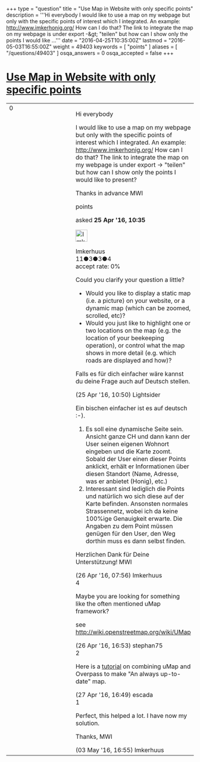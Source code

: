 +++
type = "question"
title = "Use Map in Website with only specific points"
description = '''Hi everybody I would like to use a map on my webpage but only with the specific points of interest which I integrated. An example: http://www.imkerhonig.org/ How can I do that? The link to integrate the map on my webpage is under export -&amp;gt; &quot;teilen&quot; but how can I show only the points I would like ...'''
date = "2016-04-25T10:35:00Z"
lastmod = "2016-05-03T16:55:00Z"
weight = 49403
keywords = [ "points" ]
aliases = [ "/questions/49403" ]
osqa_answers = 0
osqa_accepted = false
+++

<div class="headNormal">

# [Use Map in Website with only specific points](/questions/49403/use-map-in-website-with-only-specific-points)

</div>

<div id="main-body">

<div id="askform">

<table id="question-table" style="width:100%;">
<colgroup>
<col style="width: 50%" />
<col style="width: 50%" />
</colgroup>
<tbody>
<tr>
<td style="width: 30px; vertical-align: top"><div class="vote-buttons">
<span id="post-49403-upvote" class="ajax-command post-vote up" rel="nofollow" title="I like this post (click again to cancel)"> </span>
<div id="post-49403-score" class="post-score" title="current number of votes">
0
</div>
<span id="post-49403-downvote" class="ajax-command post-vote down" rel="nofollow" title="I dont like this post (click again to cancel)"> </span> <span id="favorite-mark" class="ajax-command favorite-mark" rel="nofollow" title="mark/unmark this question as favorite (click again to cancel)"> </span>
<div id="favorite-count" class="favorite-count">
&#10;</div>
</div></td>
<td><div id="item-right">
<div class="question-body">
<p>Hi everybody</p>
<p>I would like to use a map on my webpage but only with the specific points of interest which I integrated. An example: <a href="http://www.imkerhonig.org/">http://www.imkerhonig.org/</a> How can I do that? The link to integrate the map on my webpage is under export -&gt; "teilen" but how can I show only the points I would like to present?</p>
<p>Thanks in advance MWI</p>
</div>
<div id="question-tags" class="tags-container tags">
<span class="post-tag tag-link-points" rel="tag" title="see questions tagged &#39;points&#39;">points</span>
</div>
<div id="question-controls" class="post-controls">
&#10;</div>
<div class="post-update-info-container">
<div class="post-update-info post-update-info-user">
<p>asked <strong>25 Apr '16, 10:35</strong></p>
<img src="https://secure.gravatar.com/avatar/f3527b1ef996d663e837fc0a27ef3622?s=32&amp;d=identicon&amp;r=g" class="gravatar" width="32" height="32" alt="Imkerhuus&#39;s gravatar image" />
<p><span>Imkerhuus</span><br />
<span class="score" title="11 reputation points">11</span><span title="3 badges"><span class="badge1">●</span><span class="badgecount">3</span></span><span title="3 badges"><span class="silver">●</span><span class="badgecount">3</span></span><span title="4 badges"><span class="bronze">●</span><span class="badgecount">4</span></span><br />
<span class="accept_rate" title="Rate of the user&#39;s accepted answers">accept rate:</span> <span title="Imkerhuus has no accepted answers">0%</span></p>
</div>
</div>
<div id="comments-container-49403" class="comments-container">
<span id="49404"></span>
<div id="comment-49404" class="comment">
<div id="post-49404-score" class="comment-score">
&#10;</div>
<div class="comment-text">
<p>Could you clarify your question a little?</p>
<ul>
<li>Would you like to display a static map (i.e. a picture) on your website, or a dynamic map (which can be zoomed, scrolled, etc)?</li>
<li>Would you just like to highlight one or two locations on the map (e.g. the location of your beekeeping operation), or control what the map shows in more detail (e.g. which roads are displayed and how)?</li>
</ul>
<p>Falls es für dich einfacher wäre kannst du deine Frage auch auf Deutsch stellen.</p>
</div>
<div id="comment-49404-info" class="comment-info">
<span class="comment-age">(25 Apr '16, 10:50)</span> <span class="comment-user userinfo">Lightsider</span>
</div>
</div>
<span id="49426"></span>
<div id="comment-49426" class="comment">
<div id="post-49426-score" class="comment-score">
&#10;</div>
<div class="comment-text">
<p>Ein bischen einfacher ist es auf deutsch :-).</p>
<ol>
<li>Es soll eine dynamische Seite sein. Ansicht ganze CH und dann kann der User seinen eigenen Wohnort eingeben und die Karte zoomt. Sobald der User einen dieser Points anklickt, erhält er Informationen über diesen Standort (Name, Adresse, was er anbietet (Honig), etc.)</li>
<li>Interessant sind lediglich die Points und natürlich wo sich diese auf der Karte befinden. Ansonsten normales Strassennetz, wobei ich da keine 100%ige Genauigkeit erwarte. Die Angaben zu dem Point müssen genügen für den User, den Weg dorthin muss es dann selbst finden.</li>
</ol>
<p>Herzlichen Dank für Deine Unterstützung! MWI</p>
</div>
<div id="comment-49426-info" class="comment-info">
<span class="comment-age">(26 Apr '16, 07:56)</span> <span class="comment-user userinfo">Imkerhuus</span>
</div>
</div>
<span id="49440"></span>
<div id="comment-49440" class="comment">
<div id="post-49440-score" class="comment-score">
4
</div>
<div class="comment-text">
<p>Maybe you are looking for something like the often mentioned uMap framework?</p>
<p>see <a href="http://wiki.openstreetmap.org/wiki/UMap">http://wiki.openstreetmap.org/wiki/UMap</a></p>
</div>
<div id="comment-49440-info" class="comment-info">
<span class="comment-age">(26 Apr '16, 16:53)</span> <span class="comment-user userinfo">stephan75</span>
</div>
</div>
<span id="49470"></span>
<div id="comment-49470" class="comment">
<div id="post-49470-score" class="comment-score">
2
</div>
<div class="comment-text">
<p>Here is a <a href="http://www.mappa-mercia.org/2014/09/creating-an-always-up-to-date-map.html">tutorial</a> on combining uMap and Overpass to make "An always up-to-date" map.</p>
</div>
<div id="comment-49470-info" class="comment-info">
<span class="comment-age">(27 Apr '16, 16:49)</span> <span class="comment-user userinfo">escada</span>
</div>
</div>
<span id="49561"></span>
<div id="comment-49561" class="comment">
<div id="post-49561-score" class="comment-score">
1
</div>
<div class="comment-text">
<p>Perfect, this helped a lot. I have now my solution.</p>
<p>Thanks, MWI</p>
</div>
<div id="comment-49561-info" class="comment-info">
<span class="comment-age">(03 May '16, 16:55)</span> <span class="comment-user userinfo">Imkerhuus</span>
</div>
</div>
</div>
<div id="comment-tools-49403" class="comment-tools">
&#10;</div>
<div class="clear">
&#10;</div>
<div id="comment-49403-form-container" class="comment-form-container">
&#10;</div>
<div class="clear">
&#10;</div>
</div></td>
</tr>
</tbody>
</table>

</div>

</div>

